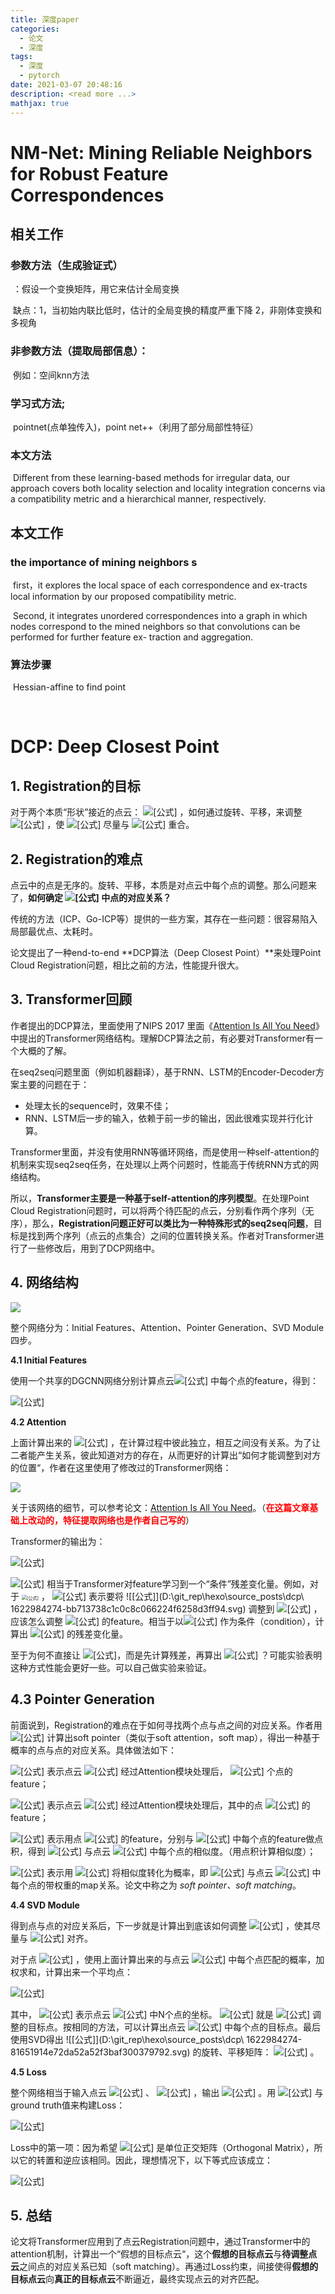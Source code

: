 ```yaml
---
title: 深度paper
categories:
  - 论文
  - 深度
tags:
  - 深度
  - pytorch
date: 2021-03-07 20:48:16
description: <read more ...>
mathjax: true
---
```




# NM-Net: Mining Reliable Neighbors for Robust Feature Correspondences

## 相关工作

### 参数方法（生成验证式）

​			：假设一个变换矩阵，用它来估计全局变换

​				缺点：1，当初始内联比低时，估计的全局变换的精度严重下降 2，非刚体变换和多视角

### 非参数方法（提取局部信息）：

​			例如：空间knn方法

### 学习式方法;

​			pointnet(点单独传入)，point net++（利用了部分局部性特征）

### 本文方法

​			Different from these learning-based methods for irregular data, our approach covers both locality selection and locality integration concerns via a compatibility metric and a hierarchical manner, respectively.



##  本文工作

### the importance of mining neighbors s

​		first，it explores the local space of each correspondence and ex-tracts local information by our proposed compatibility metric. 

​	    Second, it integrates unordered correspondences into a graph in which nodes correspond to the mined neighbors so that convolutions can be performed for further feature ex-
traction and aggregation.

### 算法步骤

​		Hessian-affine to find point

​		




# DCP: Deep Closest Point

## 1\. Registration的目标

对于两个本质“形状”接近的点云： ![[公式]](D:\git_rep\hexo\source\_posts\dcp\1622984274-277b4891c53bdc722638e8e9dcb2bede.svg) ，如何通过旋转、平移，来调整 ![[公式]](D:\git_rep\hexo\source\_posts\dcp\1622984274-bb713738c1c0c8c066224f6258d3ff94.svg) ，使 ![[公式]](D:\git_rep\hexo\source\_posts\dcp\1622984274-bb713738c1c0c8c066224f6258d3ff94.svg) 尽量与 ![[公式]](D:\git_rep\hexo\source\_posts\dcp\1622984274-5080b1a67cc21b4d7d0e758935e59275.svg) 重合。

## 2\. Registration的难点

点云中的点是无序的。旋转、平移，本质是对点云中每个点的调整。那么问题来了，**如何确定 ![[公式]](D:\git_rep\hexo\source\_posts\dcp\1622984274-277b4891c53bdc722638e8e9dcb2bede.svg) 中点的对应关系？**

传统的方法（ICP、Go-ICP等）提供的一些方案，其存在一些问题：很容易陷入局部最优点、太耗时。

论文提出了一种end-to-end **DCP算法（Deep Closest Point）**来处理Point Cloud Registration问题，相比之前的方法，性能提升很大。

## 3\. Transformer回顾

作者提出的DCP算法，里面使用了NIPS 2017 里面《[Attention Is All You Need](https://link.zhihu.com/?target=https%3A//papers.nips.cc/paper/7181-attention-is-all-you-need.pdf)》中提出的Transformer网络结构。理解DCP算法之前，有必要对Transformer有一个大概的了解。

在seq2seq问题里面（例如机器翻译），基于RNN、LSTM的Encoder-Decoder方案主要的问题在于：

*   处理太长的sequence时，效果不佳；
*   RNN、LSTM后一步的输入，依赖于前一步的输出，因此很难实现并行化计算。

Transformer里面，并没有使用RNN等循环网络，而是使用一种self-attention的机制来实现seq2seq任务，在处理以上两个问题时，性能高于传统RNN方式的网络结构。

所以，**Transformer主要是一种基于self-attention的序列模型**。在处理Point Cloud Registration问题时，可以将两个待匹配的点云，分别看作两个序列（无序），那么，**Registration问题正好可以类比为一种特殊形式的seq2seq问题**，目标是找到两个序列（点云的点集合）之间的位置转换关系。作者对Transformer进行了一些修改后，用到了DCP网络中。

## 4\. 网络结构

![](D:\git_rep\hexo\source\_posts\dcp\1622984274-c409f6e011c8167c9987c833ee30741f.jpg)

  

整个网络分为：Initial Features、Attention、Pointer Generation、SVD Module四步。

**4.1 Initial Features**

使用一个共享的DGCNN网络分别计算点云![[公式]](D:\git_rep\hexo\source\_posts\dcp\1622984274-c731c61e4db30fe277feae2d2d9dcd96.svg) 中每个点的feature，得到：

![[公式]](D:\git_rep\hexo\source\_posts\dcp\1622984274-609d2f97d086e3aa296ed99f3e6e5468.svg)

**4.2 Attention**

上面计算出来的 ![[公式]](D:\git_rep\hexo\source\_posts\dcp\1622984274-28103a1bd3ae33c23cae4479974c3664.svg) ，在计算过程中彼此独立，相互之间没有关系。为了让二者能产生关系，彼此知道对方的存在，从而更好的计算出“如何才能调整到对方的位置“，作者在这里使用了修改过的Transformer网络：

![](D:\git_rep\hexo\source\_posts\dcp\1622984274-ee0f2fb4cc2ec5b2d11de90461246a01.jpg)

关于该网络的细节，可以参考论文：[Attention Is All You Need](https://link.zhihu.com/?target=https%3A//papers.nips.cc/paper/7181-attention-is-all-you-need.pdf)。（<strong style="color:red;">在这篇文章基础上改动的，特征提取网络也是作者自己写的</strong>）

Transformer的输出为：

![[公式]](D:\git_rep\hexo\source\_posts\dcp\1622984274-3f38b8862d04e75052fe8176b6fecc09.svg)

![[公式]](D:\git_rep\hexo\source\_posts\dcp\1622984274-a84b1e00ae490f5dbf83f19fced51508.svg) 相当于Transformer对feature学习到一个“条件”残差变化量。例如，对于 <img src="D:\git_rep\hexo\source\_posts\dcp\1622984274-3617a6b36361f59948a10177e31d5c4a.svg" alt="[公式]" style="zoom:50%;" /> ， ![[公式]](D:\git_rep\hexo\source\_posts\dcp\1622984274-31799e50d252f85e8ae6b0f42fe2c003.svg) 表示要将 ![[公式]](D:\git_rep\hexo\source\_posts\dcp\  1622984274-bb713738c1c0c8c066224f6258d3ff94.svg) 调整到 ![[公式]](D:\git_rep\hexo\source\_posts\dcp\1622984274-5080b1a67cc21b4d7d0e758935e59275.svg) ，应该怎么调整 ![[公式]](D:\git_rep\hexo\source\_posts\dcp\1622984274-bb713738c1c0c8c066224f6258d3ff94.svg) 的feature。相当于以![[公式]](D:\git_rep\hexo\source\_posts\dcp\1622984274-879d55cfa66fc21c94c02718d5a6d59b.svg) 作为条件（condition），计算出 ![[公式]](D:\git_rep\hexo\source\_posts\dcp\1622984274-3617a6b36361f59948a10177e31d5c4a.svg) 的残差变化量。

至于为何不直接让 ![[公式]](D:\git_rep\hexo\source\_posts\dcp\1622984274-73193c0950cb5d7cf396f6b2110a46dc.svg)，而是先计算残差，再算出 ![[公式]](D:\git_rep\hexo\source\_posts\dcp\1622984274-2a541b4c61150e11214f6619f7bd2fe8.svg) ？可能实验表明这种方式性能会更好一些。可以自己做实验来验证。

## 4.3 Pointer Generation

前面说到，Registration的难点在于如何寻找两个点与点之间的对应关系。作者用 ![[公式]](D:\git_rep\hexo\source\_posts\dcp\1622984274-a48eddaf286db4872158974ed318daef.svg) 计算出soft pointer（类似于soft attention，soft map），得出一种基于概率的点与点的对应关系。具体做法如下：

![[公式]](D:\git_rep\hexo\source\_posts\dcp\1622984274-f8af6066202be014a545014d3b65a8eb.svg) 表示点云 ![[公式]](D:\git_rep\hexo\source\_posts\dcp\1622984274-5080b1a67cc21b4d7d0e758935e59275.svg) 经过Attention模块处理后， ![[公式]](D:\git_rep\hexo\source\_posts\dcp\1622984274-390824601cf6d50933744af0e4ccf208.svg) 个点的feature；

![[公式]](D:\git_rep\hexo\source\_posts\dcp\1622984274-2e23416afee0a9fd25a075f8966a7f5b.svg) 表示点云 ![[公式]](D:\git_rep\hexo\source\_posts\dcp\1622984274-bb713738c1c0c8c066224f6258d3ff94.svg) 经过Attention模块处理后，其中的点 ![[公式]](D:\git_rep\hexo\source\_posts\dcp\1622984274-55abd6ee2c07065bfd8875b4e79a1cf9.svg) 的feature；

![[公式]](D:\git_rep\hexo\source\_posts\dcp\1622984274-7dc446e74a05c1dabb096d994b62403d.svg) 表示用点 ![[公式]](D:\git_rep\hexo\source\_posts\dcp\1622984274-55abd6ee2c07065bfd8875b4e79a1cf9.svg) 的feature，分别与 ![[公式]](D:\git_rep\hexo\source\_posts\dcp\1622984274-fd3c128aef8aadfdf6ab67cc8e5eb460.svg) 中每个点的feature做点积，得到 ![[公式]](D:\git_rep\hexo\source\_posts\dcp\1622984274-55abd6ee2c07065bfd8875b4e79a1cf9.svg) 与点云 ![[公式]](D:\git_rep\hexo\source\_posts\dcp\1622984274-5080b1a67cc21b4d7d0e758935e59275.svg) 中每个点的相似度。（用点积计算相似度）；

![[公式]](D:\git_rep\hexo\source\_posts\dcp\1622984274-1fcb8c047623145c678836623ec9a240.svg) 表示用 ![[公式]](D:\git_rep\hexo\source\_posts\dcp\1622984274-22158e2e6be1860c96524ad8b1436a2a.svg) 将相似度转化为概率，即 ![[公式]](D:\git_rep\hexo\source\_posts\dcp\1622984274-55abd6ee2c07065bfd8875b4e79a1cf9.svg) 与点云 ![[公式]](D:\git_rep\hexo\source\_posts\dcp\1622984274-5080b1a67cc21b4d7d0e758935e59275.svg) 中每个点的带权重的map关系。论文中称之为 _soft pointer、soft matching_。

**4.4 SVD Module**

得到点与点的对应关系后，下一步就是计算出到底该如何调整 ![[公式]](D:\git_rep\hexo\source\_posts\dcp\1622984274-bb713738c1c0c8c066224f6258d3ff94.svg) ，使其尽量与 ![[公式]](D:\git_rep\hexo\source\_posts\dcp\1622984274-5080b1a67cc21b4d7d0e758935e59275.svg) 对齐。

对于点 ![[公式]](D:\git_rep\hexo\source\_posts\dcp\1622984274-55abd6ee2c07065bfd8875b4e79a1cf9.svg) ，使用上面计算出来的与点云 ![[公式]](D:\git_rep\hexo\source\_posts\dcp\1622984274-5080b1a67cc21b4d7d0e758935e59275.svg) 中每个点匹配的概率，加权求和，计算出来一个平均点：

![[公式]](D:\git_rep\hexo\source\_posts\dcp\1622984274-499842f8e348e5dcb121fbd3112691a1.svg)

其中， ![[公式]](D:\git_rep\hexo\source\_posts\dcp\1622984274-a58eef5e90227bfc61bdd11835af4d81.svg) 表示点云 ![[公式]](D:\git_rep\hexo\source\_posts\dcp\1622984274-5080b1a67cc21b4d7d0e758935e59275.svg) 中N个点的坐标。 ![[公式]](D:\git_rep\hexo\source\_posts\dcp\1622984274-ff3b399485568c1abcd79f34d4ebcf3f.svg) 就是 ![[公式]](D:\git_rep\hexo\source\_posts\dcp\1622984274-55abd6ee2c07065bfd8875b4e79a1cf9.svg) 调整的目标点。按相同的方法，可以计算出点云 ![[公式]](D:\git_rep\hexo\source\_posts\dcp\1622984274-bb713738c1c0c8c066224f6258d3ff94.svg) 中每个点的目标点。最后使用SVD得出 ![[公式]](D:\git_rep\hexo\source\_posts\dcp\ 1622984274-81651914e72da52a52f3baf300379792.svg) 的旋转、平移矩阵： ![[公式]](D:\git_rep\hexo\source\_posts\dcp\1622984274-04e729b6b46ae88ef4a7c80ada1f5615.svg) 。

**4.5 Loss**

整个网络相当于输入点云 ![[公式]](D:\git_rep\hexo\source\_posts\dcp\1622984274-bb713738c1c0c8c066224f6258d3ff94.svg) 、 ![[公式]](D:\git_rep\hexo\source\_posts\dcp\1622984274-5080b1a67cc21b4d7d0e758935e59275.svg) ，输出 ![[公式]](D:\git_rep\hexo\source\_posts\dcp\1622984274-04e729b6b46ae88ef4a7c80ada1f5615.svg) 。用 ![[公式]](D:\git_rep\hexo\source\_posts\dcp\1622984274-04e729b6b46ae88ef4a7c80ada1f5615.svg) 与ground truth值来构建Loss：

![[公式]](D:\git_rep\hexo\source\_posts\dcp\1622984274-54d733a26a690e190d1f020006f710d7.svg)

Loss中的第一项：因为希望 ![[公式]](D:\git_rep\hexo\source\_posts\dcp\1622984274-e645338ac2b74527c2f0e18e15138f50.svg) 是单位正交矩阵（Orthogonal Matrix），所以它的转置和逆应该相同。因此，理想情况下，以下等式应该成立：

![[公式]](D:\git_rep\hexo\source\_posts\dcp\1622984274-654ceab18a1a115b4d3561c77be25329.svg)

## 5\. 总结

论文将Transformer应用到了点云Registration问题中，通过Transformer中的attention机制，计算出一个“假想的目标点云“，这个**假想的目标点云**与**待调整点云**之间点的对应关系已知（soft matching）。再通过Loss约束，间接使得**假想的目标点云**向**真正的目标点云**不断逼近，最终实现点云的对齐匹配。



